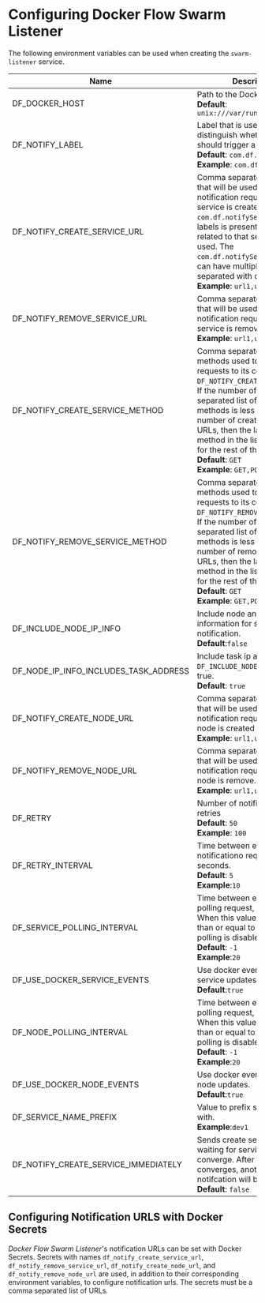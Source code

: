 # Configuring Docker Flow Swarm Listener

The following environment variables can be used when creating the `swarm-listener` service.

|Name               |Description                                                                    |
|-------------------|-------------------------------------------------------------------------------|
|DF_DOCKER_HOST     |Path to the Docker socket<br>**Default**: `unix:///var/run/docker.sock`            |
|DF_NOTIFY_LABEL    |Label that is used to distinguish whether a service should trigger a notification<br>**Default**: `com.df.notify`<br>**Example**: `com.df.notifyDev`|
|DF_NOTIFY_CREATE_SERVICE_URL|Comma separated list of URLs that will be used to send notification requests when a service is created. If `com.df.notifyService` service labels is present, only URLs related to that service will be used. The `com.df.notifyService` label can have multiple values separated with comma (`,`).<br>**Example**: `url1,url2`|
|DF_NOTIFY_REMOVE_SERVICE_URL|Comma separated list of URLs that will be used to send notification requests when a service is removed.<br>**Example**: `url1,url2`|
|DF_NOTIFY_CREATE_SERVICE_METHOD|Comma separated list of HTTP methods used to send requests to its corresponding `DF_NOTIFY_CREATE_SERVICE_URL`. If the number of comma separated list of HTTP methods is less than the number of create service URLs, then the last HTTP method in the list will be used for the rest of the services.<br>**Default**: `GET` <br>**Example**: `GET,POST`|
|DF_NOTIFY_REMOVE_SERVICE_METHOD|Comma separated list of HTTP methods used to send requests to its corresponding `DF_NOTIFY_REMOVE_SERVICE_URL`. If the number of comma separated list of HTTP methods is less than the number of remove service URLs, then the last HTTP method in the list will be used for the rest of the services<br>**Default**: `GET` <br>**Example**: `GET,POST`|
|DF_INCLUDE_NODE_IP_INFO|Include node and ip information for service in notification.<br>**Default**:`false`|
|DF_NODE_IP_INFO_INCLUDES_TASK_ADDRESS|Include task ip address when `DF_INCLUDE_NODE_IP_INFO` is true.<br>**Default**: `true`|
|DF_NOTIFY_CREATE_NODE_URL |Comma separated list of URLs that will be used to send notification requests when a node is created or updated.<br>**Example**: `url1,url2`|
|DF_NOTIFY_REMOVE_NODE_URL |Comma separated list of URLs that will be used to send notification requests when a node is remove.<br>**Example**: `url1,url2`|
|DF_RETRY           |Number of notification request retries<br>**Default**: `50`<br>**Example**: `100`|
|DF_RETRY_INTERVAL  |Time between each notificationo request retry, in seconds.<br>**Default**: `5`<br>**Example**:`10`|
|DF_SERVICE_POLLING_INTERVAL |Time between each service polling request, in seconds. When this value is set less than or equal to zero, service polling is disabled.<br>**Default**: `-1`<br>**Example**:`20`|
|DF_USE_DOCKER_SERVICE_EVENTS|Use docker events api to get service updates.<br>**Default**:`true`|
|DF_NODE_POLLING_INTERVAL |Time between each node polling request, in seconds. When this value is set less than or equal to zero, node polling is disabled.<br>**Default**: `-1`<br>**Example**:`20`|
|DF_USE_DOCKER_NODE_EVENTS|Use docker events api to get node updates.<br>**Default**:`true`|
|DF_SERVICE_NAME_PREFIX|Value to prefix service names with.<br>**Example**:`dev1`|
|DF_NOTIFY_CREATE_SERVICE_IMMEDIATELY|Sends create service without waiting for service to converge. After the service converges, another create notifcation will be sent out.<br>**Default**: `false`|

## Configuring Notification URLS with Docker Secrets

*Docker Flow Swarm Listener*'s notification URLs can be set with Docker Secrets. Secrets with names `df_notify_create_service_url`,
`df_notify_remove_service_url`, `df_notify_create_node_url`, and `df_notify_remove_node_url` are used, in addition to their
corresponding environment variables, to configure notification urls. The secrets must be a comma separated list of URLs.
